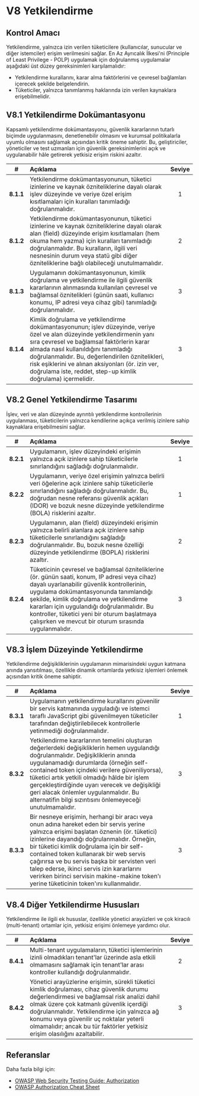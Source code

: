 # V8 Yetkilendirme

## Kontrol Amacı

Yetkilendirme, yalnızca izin verilen tüketicilere (kullanıcılar, sunucular ve diğer istemciler) erişim verilmesini sağlar. En Az Ayrıcalık İlkesi'ni (Principle of Least Privilege - POLP) uygulamak için doğrulanmış uygulamalar aşağıdaki üst düzey gereksinimleri karşılamalıdır:

* Yetkilendirme kurallarını, karar alma faktörlerini ve çevresel bağlamları içerecek şekilde belgelendirin.
* Tüketiciler, yalnızca tanımlanmış haklarında izin verilen kaynaklara erişebilmelidir.

## V8.1 Yetkilendirme Dokümantasyonu

Kapsamlı yetkilendirme dokümantasyonu, güvenlik kararlarının tutarlı biçimde uygulanmasını, denetlenebilir olmasını ve kurumsal politikalarla uyumlu olmasını sağlamak açısından kritik öneme sahiptir. Bu, geliştiriciler, yöneticiler ve test uzmanları için güvenlik gereksinimlerini açık ve uygulanabilir hâle getirerek yetkisiz erişim riskini azaltır.

| # | Açıklama | Seviye |
| :---: | :--- | :---: |
| **8.1.1** | Yetkilendirme dokümantasyonunun, tüketici izinlerine ve kaynak özniteliklerine dayalı olarak işlev düzeyinde ve veriye özel erişim kısıtlamaları için kuralları tanımladığı doğrulanmalıdır. | 1 |
| **8.1.2** | Yetkilendirme dokümantasyonunun, tüketici izinlerine ve kaynak özniteliklerine dayalı olarak alan (field) düzeyinde erişim kısıtlamaları (hem okuma hem yazma) için kuralları tanımladığı doğrulanmalıdır. Bu kuralların, ilgili veri nesnesinin durum veya statü gibi diğer özniteliklerine bağlı olabileceği unutulmamalıdır. | 2 |
| **8.1.3** | Uygulamanın dokümantasyonunun, kimlik doğrulama ve yetkilendirme ile ilgili güvenlik kararlarının alınmasında kullanılan çevresel ve bağlamsal öznitelikleri (günün saati, kullanıcı konumu, IP adresi veya cihaz gibi) tanımladığı doğrulanmalıdır. | 3 |
| **8.1.4** | Kimlik doğrulama ve yetkilendirme dokümantasyonunun; işlev düzeyinde, veriye özel ve alan düzeyinde yetkilendirmenin yanı sıra çevresel ve bağlamsal faktörlerin karar almada nasıl kullanıldığını tanımladığı doğrulanmalıdır. Bu, değerlendirilen öznitelikleri, risk eşiklerini ve alınan aksiyonları (ör. izin ver, doğrulama iste, reddet, step-up kimlik doğrulama) içermelidir. | 3 |

## V8.2 Genel Yetkilendirme Tasarımı

İşlev, veri ve alan düzeyinde ayrıntılı yetkilendirme kontrollerinin uygulanması, tüketicilerin yalnızca kendilerine açıkça verilmiş izinlere sahip kaynaklara erişebilmesini sağlar.

| # | Açıklama | Seviye |
| :---: | :--- | :---: |
| **8.2.1** | Uygulamanın, işlev düzeyindeki erişimin yalnızca açık izinlere sahip tüketicilerle sınırlandığını sağladığı doğrulanmalıdır. | 1 |
| **8.2.2** | Uygulamanın, veriye özel erişimin yalnızca belirli veri öğelerine açık izinlere sahip tüketicilerle sınırlandığını sağladığı doğrulanmalıdır. Bu, doğrudan nesne referansı güvenlik açıkları (IDOR) ve bozuk nesne düzeyinde yetkilendirme (BOLA) risklerini azaltır. | 1 |
| **8.2.3** | Uygulamanın, alan (field) düzeyindeki erişimin yalnızca belirli alanlara açık izinlere sahip tüketicilerle sınırlandığını sağladığı doğrulanmalıdır. Bu, bozuk nesne özelliği düzeyinde yetkilendirme (BOPLA) risklerini azaltır. | 2 |
| **8.2.4** | Tüketicinin çevresel ve bağlamsal özniteliklerine (ör. günün saati, konum, IP adresi veya cihaz) dayalı uyarlanabilir güvenlik kontrollerinin, uygulama dokümantasyonunda tanımlandığı şekilde, kimlik doğrulama ve yetkilendirme kararları için uygulandığı doğrulanmalıdır. Bu kontroller, tüketici yeni bir oturum başlatmaya çalışırken ve mevcut bir oturum sırasında uygulanmalıdır. | 3 |


## V8.3 İşlem Düzeyinde Yetkilendirme

Yetkilendirme değişikliklerinin uygulamanın mimarisindeki uygun katmana anında yansıtılması, özellikle dinamik ortamlarda yetkisiz işlemleri önlemek açısından kritik öneme sahiptir.


| # | Açıklama | Seviye |
| :---: | :--- | :---: |
| **8.3.1** | Uygulamanın yetkilendirme kurallarını güvenilir bir servis katmanında uyguladığı ve istemci taraflı JavaScript gibi güvenilmeyen tüketiciler tarafından değiştirilebilecek kontrollerle yetinmediği doğrulanmalıdır. | 1 |
| **8.3.2** | Yetkilendirme kararlarının temelini oluşturan değerlerdeki değişikliklerin hemen uygulandığı doğrulanmalıdır. Değişikliklerin anında uygulanamadığı durumlarda (örneğin self-contained token içindeki verilere güveniliyorsa), tüketici artık yetkili olmadığı hâlde bir işlem gerçekleştirdiğinde uyarı verecek ve değişikliği geri alacak önlemler uygulanmalıdır. Bu alternatifin bilgi sızıntısını önlemeyeceği unutulmamalıdır. | 3 |
| **8.3.3** | Bir nesneye erişimin, herhangi bir aracı veya onun adına hareket eden bir servis yerine yalnızca erişimi başlatan öznenin (ör. tüketici) izinlerine dayandığı doğrulanmalıdır. Örneğin, bir tüketici kimlik doğrulama için bir self-contained token kullanarak bir web servis çağırırsa ve bu servis başka bir servisten veri talep ederse, ikinci servis izin kararlarını verirken birinci servisin makine-makine token'ı yerine tüketicinin token'ını kullanmalıdır. | 3 |


## V8.4 Diğer Yetkilendirme Hususları

Yetkilendirme ile ilgili ek hususlar, özellikle yönetici arayüzleri ve çok kiracılı (multi-tenant) ortamlar için, yetkisiz erişimi önlemeye yardımcı olur.

| # | Açıklama | Seviye |
| :---: | :--- | :---: |
| **8.4.1** | Multi-tenant uygulamaların, tüketici işlemlerinin izinli olmadıkları tenant'lar üzerinde asla etkili olmamasını sağlamak için tenant'lar arası kontroller kullandığı doğrulanmalıdır. | 2 |
| **8.4.2** | Yönetici arayüzlerine erişimin, sürekli tüketici kimlik doğrulaması, cihaz güvenlik durumu değerlendirmesi ve bağlamsal risk analizi dahil olmak üzere çok katmanlı güvenlik içerdiği doğrulanmalıdır. Yetkilendirme için yalnızca ağ konumu veya güvenilir uç noktalar yeterli olmamalıdır; ancak bu tür faktörler yetkisiz erişim olasılığını azaltabilir. | 3 |

## Referanslar

Daha fazla bilgi için:

* [OWASP Web Security Testing Guide: Authorization](https://owasp.org/www-project-web-security-testing-guide/stable/4-Web_Application_Security_Testing/05-Authorization_Testing)
* [OWASP Authorization Cheat Sheet](https://cheatsheetseries.owasp.org/cheatsheets/Authorization_Cheat_Sheet.html)
